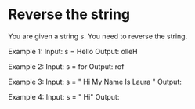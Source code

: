 # Reverse the string

You are given a string s. You need to reverse the string.

Example 1:
Input:
s = Hello
Output: olleH

Example 2:
Input:
s = for
Output: rof

Example 3:
Input:
s = " Hi My Name Is Laura "
Output:

Example 4:
Input:
s = " Hi"
Output:
